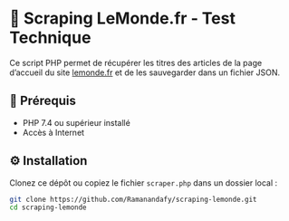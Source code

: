 # 📘 Scraping LeMonde.fr - Test Technique

Ce script PHP permet de récupérer les titres des articles de la page d’accueil du site [lemonde.fr](https://www.lemonde.fr) et de les sauvegarder dans un fichier JSON.

## 🧰 Prérequis

- PHP 7.4 ou supérieur installé
- Accès à Internet

## ⚙️ Installation

Clonez ce dépôt ou copiez le fichier `scraper.php` dans un dossier local :

```bash
git clone https://github.com/Ramanandafy/scraping-lemonde.git
cd scraping-lemonde
